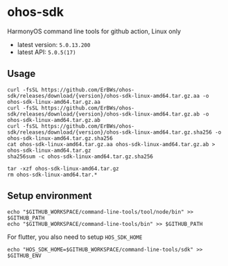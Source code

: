 # ohos-sdk

HarmonyOS command line tools for github action, Linux only

- latest version: `5.0.13.200`
- latest API: `5.0.5(17)`

## Usage

```shell
curl -fsSL https://github.com/ErBWs/ohos-sdk/releases/download/{version}/ohos-sdk-linux-amd64.tar.gz.aa -o ohos-sdk-linux-amd64.tar.gz.aa
curl -fsSL https://github.com/ErBWs/ohos-sdk/releases/download/{version}/ohos-sdk-linux-amd64.tar.gz.ab -o ohos-sdk-linux-amd64.tar.gz.ab
curl -fsSL https://github.com/ErBWs/ohos-sdk/releases/download/{version}/ohos-sdk-linux-amd64.tar.gz.sha256 -o ohos-sdk-linux-amd64.tar.gz.sha256
cat ohos-sdk-linux-amd64.tar.gz.aa ohos-sdk-linux-amd64.tar.gz.ab > ohos-sdk-linux-amd64.tar.gz
sha256sum -c ohos-sdk-linux-amd64.tar.gz.sha256

tar -xzf ohos-sdk-linux-amd64.tar.gz
rm ohos-sdk-linux-amd64.tar.*
```

## Setup environment

```shell
echo "$GITHUB_WORKSPACE/command-line-tools/tool/node/bin" >> $GITHUB_PATH
echo "$GITHUB_WORKSPACE/command-line-tools/bin" >> $GITHUB_PATH
```

For flutter, you also need to setup `HOS_SDK_HOME`

```shell
echo "HOS_SDK_HOME=$GITHUB_WORKSPACE/command-line-tools/sdk" >> $GITHUB_ENV
```
